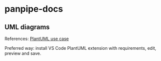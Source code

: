 # panpipe-docs
## UML diagrams
References: [PlantUML use case](https://plantuml.com/use-case-diagram)

Preferred way: install VS Code PlantUML extension with requirements, edit,
preview and save.
